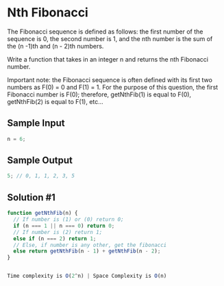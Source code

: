 # Nth Fibonacci

The Fibonacci sequence is defined as follows:
the first number of the sequence is 0, the second number is 1, and the nth number is the sum of the (n -1)th and (n - 2)th numbers.

Write a function that takes in an integer n and returns the nth Fibonacci number.

Important note: the Fibonacci sequence is often defined with its first two numbers as F(0) = 0 and F(1) = 1. For the purpose of this question, the first Fibonacci number is F(0); therefore, getNthFib(1) is equal to F(0), getNthFib(2) is equal to F(1), etc...

## Sample Input

```javascript
n = 6;
```

## Sample Output

```javascript
5; // 0, 1, 1, 2, 3, 5
```

## Solution #1

```javascript
function getNthFib(n) {
  // If number is (1) or (0) return 0;
  if (n === 1 || n === 0) return 0;
  // If number is (2) return 1;
  else if (n === 2) return 1;
  // Else, if number is any other, get the fibonacci
  else return getNthFib(n - 1) + getNthFib(n - 2);
}


Time complexity is O(2^n) | Space Complexity is O(n)
```
